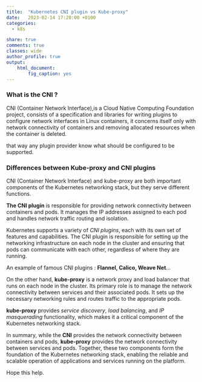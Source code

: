 ```yaml
---
title:  "Kubernetes CNI plugin vs Kube-proxy"
date:   2023-02-14 17:20:00 +0100
categories: 
  - k8s

share: true
comments: true
classes: wide
author_profile: true
output: 
    html_document:
        fig_caption: yes
---
```


### What is the CNI ?
CNI (Container Network Interface),is a Cloud Native Computing Foundation project, consists of a specification and libraries for writing plugins to configure network interfaces in Linux containers, it concerns itself only with network connectivity of containers and removing allocated resources when the container is deleted.

that way any plugin provider know what should be configured to be supported.


### Differences between Kube-proxy and CNI plugins

CNI (Container Network Interface) and kube-proxy are both important components of the Kubernetes networking stack, but they serve different functions.

**The CNI plugin** is responsible for providing network connectivity between containers and pods. It manages the IP addresses assigned to each pod and handles network traffic routing and isolation. 

Kubernetes supports a variety of *CNI plugins*, each with its own set of features and capabilities. The CNI plugin is responsible for setting up the networking infrastructure on each node in the cluster and ensuring that pods can communicate with each other, regardless of where they are running.

An example of famous CNI plugins : **Flannel, Calico, Weave Net**... 

On the other hand, **kube-proxy** is a network proxy and load balancer that runs on each node in the cluster. Its primary role is to manage the network connectivity between services and their associated pods. It sets up the necessary networking rules and routes traffic to the appropriate pods.

**kube-proxy** provides *service discovery*, *load balancing*, and *IP masquerading* functionality, which makes it a critical component of the Kubernetes networking stack.

In summary, while the **CNI** provides the network connectivity between containers and pods, **kube-proxy** provides the network connectivity between services and pods. Together, these two components form the foundation of the Kubernetes networking stack, enabling the reliable and scalable operation of applications and services running on the platform.

Hope this help.
